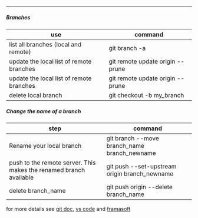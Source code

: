 ------------------
##### Branches

| use |command |
|---|---|
| list all branches (local and remote) |git branch -a  |
|  update the local list of remote branches |  git remote update origin --prune |
|  update the local list of remote branches |  git remote update origin --prune |
|  delete local branch |  git checkout -b my_branch |

##### Change the name of a branch

| step |command |
|---|---|
| Rename your local branch |git branch --move branch_name branch_newname  |
| push to the remote server. This makes the renamed branch available |git push --set-upstream origin branch_newname |
| delete branch_name |git push origin --delete branch_name |

for more details see [git doc](https://git-scm.com/book/fr/v2/Les-branches-avec-Git-Gestion-des-branches), [vs code](https://code.visualstudio.com/docs/languages/markdown) and [framasoft](https://docs.framasoft.org/fr/grav/markdown.html)

